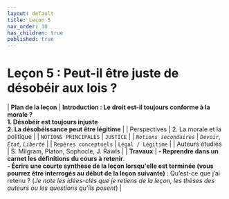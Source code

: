 ```yaml
---
layout: default
title: Leçon 5
nav_order: 10
has_children: true
published: true
---
```


# Leçon 5 : Peut-il être juste de désobéir aux lois ?


| **Plan de la leçon**    | **Introduction : Le droit est-il toujours conforme à la morale ? <br />1. Désobéir est toujours injuste<br />2. La désobéissance peut être légitime**    |
| Perspectives            | 2. La morale et la politique       |
| `NOTIONS PRINCIPALES`   | `JUSTICE`     |
| *`Notions secondaires`* | *`Devoir`, `État`, `Liberté`*     |
| `Repères conceptuels`   | `Légal / Légitime`      |
| Auteurs étudiés         | S. Milgram, Platon, Sophocle, J. Rawls    |
| **Travaux**             | **- Reprendre dans un carnet les définitions du cours à retenir**. <br>**- Écrire une courte synthèse de la leçon lorsqu'elle est terminée (vous pourrez être interrogés au début de la leçon suivante)** : Qu’est-ce que j’ai retenu ? (*Je note les idées-clés que je retiens de la leçon, les thèses des auteurs ou les questions qu’ils posent*) |




